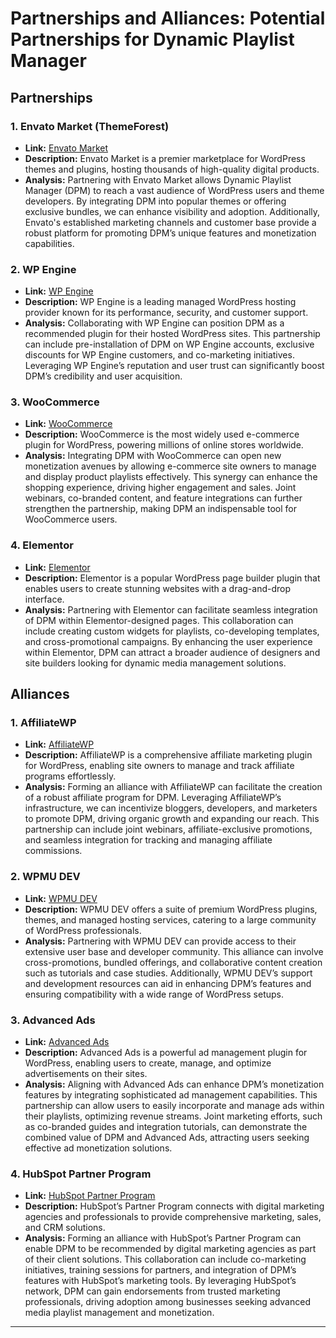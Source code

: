 # Partnerships and Alliances: Potential Partnerships for Dynamic Playlist Manager

## **Partnerships**

### 1. **Envato Market (ThemeForest)**
- **Link:** [Envato Market](https://themeforest.net/)
- **Description:** Envato Market is a premier marketplace for WordPress themes and plugins, hosting thousands of high-quality digital products.
- **Analysis:** Partnering with Envato Market allows Dynamic Playlist Manager (DPM) to reach a vast audience of WordPress users and theme developers. By integrating DPM into popular themes or offering exclusive bundles, we can enhance visibility and adoption. Additionally, Envato's established marketing channels and customer base provide a robust platform for promoting DPM’s unique features and monetization capabilities.

### 2. **WP Engine**
- **Link:** [WP Engine](https://wpengine.com/)
- **Description:** WP Engine is a leading managed WordPress hosting provider known for its performance, security, and customer support.
- **Analysis:** Collaborating with WP Engine can position DPM as a recommended plugin for their hosted WordPress sites. This partnership can include pre-installation of DPM on WP Engine accounts, exclusive discounts for WP Engine customers, and co-marketing initiatives. Leveraging WP Engine’s reputation and user trust can significantly boost DPM’s credibility and user acquisition.

### 3. **WooCommerce**
- **Link:** [WooCommerce](https://woocommerce.com/)
- **Description:** WooCommerce is the most widely used e-commerce plugin for WordPress, powering millions of online stores worldwide.
- **Analysis:** Integrating DPM with WooCommerce can open new monetization avenues by allowing e-commerce site owners to manage and display product playlists effectively. This synergy can enhance the shopping experience, driving higher engagement and sales. Joint webinars, co-branded content, and feature integrations can further strengthen the partnership, making DPM an indispensable tool for WooCommerce users.

### 4. **Elementor**
- **Link:** [Elementor](https://elementor.com/)
- **Description:** Elementor is a popular WordPress page builder plugin that enables users to create stunning websites with a drag-and-drop interface.
- **Analysis:** Partnering with Elementor can facilitate seamless integration of DPM within Elementor-designed pages. This collaboration can include creating custom widgets for playlists, co-developing templates, and cross-promotional campaigns. By enhancing the user experience within Elementor, DPM can attract a broader audience of designers and site builders looking for dynamic media management solutions.

## **Alliances**

### 1. **AffiliateWP**
- **Link:** [AffiliateWP](https://affiliatewp.com/)
- **Description:** AffiliateWP is a comprehensive affiliate marketing plugin for WordPress, enabling site owners to manage and track affiliate programs effortlessly.
- **Analysis:** Forming an alliance with AffiliateWP can facilitate the creation of a robust affiliate program for DPM. Leveraging AffiliateWP’s infrastructure, we can incentivize bloggers, developers, and marketers to promote DPM, driving organic growth and expanding our reach. This partnership can include joint webinars, affiliate-exclusive promotions, and seamless integration for tracking and managing affiliate commissions.

### 2. **WPMU DEV**
- **Link:** [WPMU DEV](https://wpmudev.com/)
- **Description:** WPMU DEV offers a suite of premium WordPress plugins, themes, and managed hosting services, catering to a large community of WordPress professionals.
- **Analysis:** Partnering with WPMU DEV can provide access to their extensive user base and developer community. This alliance can involve cross-promotions, bundled offerings, and collaborative content creation such as tutorials and case studies. Additionally, WPMU DEV’s support and development resources can aid in enhancing DPM’s features and ensuring compatibility with a wide range of WordPress setups.

### 3. **Advanced Ads**
- **Link:** [Advanced Ads](https://wpadvancedads.com/)
- **Description:** Advanced Ads is a powerful ad management plugin for WordPress, enabling users to create, manage, and optimize advertisements on their sites.
- **Analysis:** Aligning with Advanced Ads can enhance DPM’s monetization features by integrating sophisticated ad management capabilities. This partnership can allow users to easily incorporate and manage ads within their playlists, optimizing revenue streams. Joint marketing efforts, such as co-branded guides and integration tutorials, can demonstrate the combined value of DPM and Advanced Ads, attracting users seeking effective ad monetization solutions.

### 4. **HubSpot Partner Program**
- **Link:** [HubSpot Partner Program](https://www.hubspot.com/partners)
- **Description:** HubSpot’s Partner Program connects with digital marketing agencies and professionals to provide comprehensive marketing, sales, and CRM solutions.
- **Analysis:** Forming an alliance with HubSpot’s Partner Program can enable DPM to be recommended by digital marketing agencies as part of their client solutions. This collaboration can include co-marketing initiatives, training sessions for partners, and integration of DPM’s features with HubSpot’s marketing tools. By leveraging HubSpot’s network, DPM can gain endorsements from trusted marketing professionals, driving adoption among businesses seeking advanced media playlist management and monetization.

---

